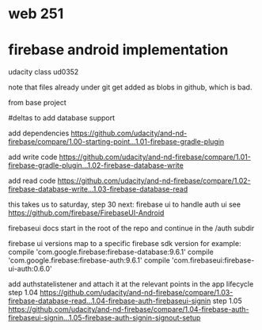 # web 251
# firebase android implementation


udacity class ud0352

note that files already under git get added as blobs in github, which is bad.

from base project

#deltas to add database support 

add dependencies
https://github.com/udacity/and-nd-firebase/compare/1.00-starting-point...1.01-firebase-gradle-plugin

add write code
https://github.com/udacity/and-nd-firebase/compare/1.01-firebase-gradle-plugin...1.02-firebase-database-write

add read code
https://github.com/udacity/and-nd-firebase/compare/1.02-firebase-database-write...1.03-firebase-database-read

this takes us to saturday, step 30
next: firebase ui to handle auth ui
see https://github.com/firebase/FirebaseUI-Android

firebaseui docs start in the root of the repo and continue
in the /auth subdir

firebase ui versions map to a specific firebase sdk version
for example:
compile 'com.google.firebase:firebase-database:9.6.1'
compile 'com.google.firebase:firebase-auth:9.6.1'
compile 'com.firebaseui:firebase-ui-auth:0.6.0'

add authstatelistener and attach it at the relevant points in the app lifecycle
step 1.04 
https://github.com/udacity/and-nd-firebase/compare/1.03-firebase-database-read...1.04-firebase-auth-firebaseui-signin
step 1.05
https://github.com/udacity/and-nd-firebase/compare/1.04-firebase-auth-firebaseui-signin...1.05-firebase-auth-signin-signout-setup

